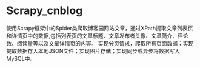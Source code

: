 # Scrapy_cnblog
使用Scrapy框架中的Spider类爬取博客园网站文章，通过XPath提取文章列表页和详情页中的数据,包括列表页的文章标题、文章发布者头像、文章简介、评论数、阅读量等以及文章详情页的内容。 
实现分页请求，爬取所有页面数据；实现提取数据存入本地JSON文件；实现图片存储；实现同步或异步将数据写入MySQL中。
